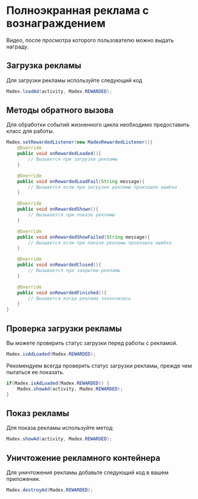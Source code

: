 # Полноэкранная реклама с вознаграждением
Видео, после просмотра которого пользователю можно выдать награду.

## Загрузка рекламы
Для загрузки рекламы используйте следующий код
```java
Madex.loadAd(activity, Madex.REWARDED);
```

## Методы обратного вызова
Для обработки событий жизненного цикла необходимо предоставить класс для работы.
```java
Madex.setRewardedListener(new MadexRewardedListener(){
    @Override
    public void onRewardedLoaded(){
        // Вызывется при загрузке рекламы
    }

    @Override
    public void onRewardedLoadFail(String message){
        // Вызывется если при загрузке рекламы произошла ошибка
    }

    @Override
    public void onRewardedShown(){
        // Вызывается при показе рекламы
    }

    @Override
    public void onRewardedShowFailed(String message){
        // Вызывется если при показе рекламы произошла ошибка
    }

    @Override
    public void onRewardedClosed(){
        // Вызывается при закрытии рекламы
    }

    @Override
    public void onRewardedFinished(){
        // Вызывется когда реклама закончилась
    }
}
```

## Проверка загрузки рекламы
Вы можете проверить статус загрузки перед работы с рекламой.
```java
Madex.isAdLoaded(Madex.REWARDED);
```

Рекомендуем всегда проверять статус загрузки рекламы, прежде чем пытаться ее показать.
```java
if(Madex.isAdLoaded(Madex.REWARDED)) {
    Madex.showAd(activity, Madex.REWARDED);
}
```

## Показ рекламы
Для показа рекламы используйте метод:
```java
Madex.showAd(activity, Madex.REWARDED);
```

## Уничтожение рекламного контейнера
Для уничтожения рекламы добавьте следующий код в вашем приложении.
```java
Madex.destroyAd(Madex.REWARDED);
```